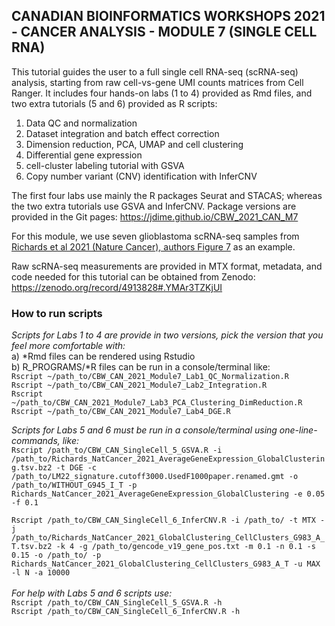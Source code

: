## CANADIAN BIOINFORMATICS WORKSHOPS 2021 - CANCER ANALYSIS - MODULE 7 (SINGLE CELL RNA)

This tutorial guides the user to a full single cell RNA-seq (scRNA-seq) analysis, starting from raw cell-vs-gene UMI counts matrices from Cell Ranger. It includes four hands-on labs (1 to 4) provided as Rmd files, and two extra tutorials (5 and 6) provided as R scripts:
1) Data QC and normalization
2) Dataset integration and batch effect correction
3) Dimension reduction, PCA, UMAP and cell clustering
4) Differential gene expression
5) cell-cluster labeling tutorial with GSVA
6) Copy number variant (CNV) identification with InferCNV

The first four labs use mainly the R packages Seurat and STACAS; whereas the two extra tutorials use GSVA and InferCNV.
Package versions are provided in the Git pages: https://jdime.github.io/CBW_2021_CAN_M7

For this module, we use seven glioblastoma scRNA-seq samples from [Richards et al 2021 (Nature Cancer), authors Figure 7](https://www.nature.com/articles/s43018-020-00154-9) as an example.

Raw scRNA-seq measurements are provided in MTX format, metadata, and code needed for this tutorial can be obtained from Zenodo:
https://zenodo.org/record/4913828#.YMAr3TZKjUI

### How to run scripts

*Scripts for Labs 1 to 4 are provide in two versions, pick the version that you feel more comfortable with:*<br />
a) \*Rmd files can be rendered using Rstudio<br />
b) R_PROGRAMS/\*R files can be run in a console/terminal like:<br />
`Rscript ~/path_to/CBW_CAN_2021_Module7_Lab1_QC_Normalization.R`<br />
`Rscript ~/path_to/CBW_CAN_2021_Module7_Lab2_Integration.R`<br />
`Rscript ~/path_to/CBW_CAN_2021_Module7_Lab3_PCA_Clustering_DimReduction.R`<br />
`Rscript ~/path_to/CBW_CAN_2021_Module7_Lab4_DGE.R`<br />

*Scripts for Labs 5 and 6 must be run in a console/terminal using one-line-commands, like:*<br />
`Rscript /path_to/CBW_CAN_SingleCell_5_GSVA.R -i /path_to/Richards_NatCancer_2021_AverageGeneExpression_GlobalClustering.tsv.bz2 -t DGE -c /path_to/LM22_signature.cutoff3000.UsedF1000paper.renamed.gmt -o /path_to/WITHOUT_G945_I_T -p Richards_NatCancer_2021_AverageGeneExpression_GlobalClustering -e 0.05 -f 0.1`<br />

`Rscript /path_to/CBW_CAN_SingleCell_6_InferCNV.R -i /path_to/ -t MTX -j /path_to/Richards_NatCancer_2021_GlobalClustering_CellClusters_G983_A_T.tsv.bz2 -k 4 -g /path_to/gencode_v19_gene_pos.txt -m 0.1 -n 0.1 -s 0.15 -o /path_to/ -p Richards_NatCancer_2021_GlobalClustering_CellClusters_G983_A_T -u MAX -l N -a 10000`<br />
<br />
*For help with Labs 5 and 6 scripts use:*<br />
`Rscript /path_to/CBW_CAN_SingleCell_5_GSVA.R -h`<br />
`Rscript /path_to/CBW_CAN_SingleCell_6_InferCNV.R -h`<br />
